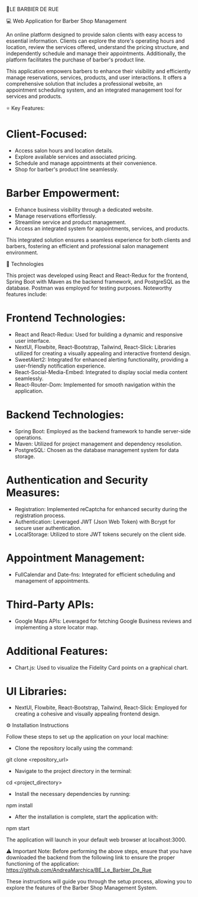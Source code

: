 💈LE BARBIER DE RUE

💻 Web Application for Barber Shop Management

An online platform designed to provide salon clients with easy access to essential information. Clients can explore the store's operating hours and location, review the services offered, understand the pricing structure, and independently schedule and manage their appointments. Additionally, the platform facilitates the purchase of barber's product line.

This application empowers barbers to enhance their visibility and efficiently manage reservations, services, products, and user interactions. It offers a comprehensive solution that includes a professional website, an appointment scheduling system, and an integrated management tool for services and products.

⭐ Key Features:

# Client-Focused:

- Access salon hours and location details.
- Explore available services and associated pricing.
- Schedule and manage appointments at their convenience.
- Shop for barber's product line seamlessly.

# Barber Empowerment:

- Enhance business visibility through a dedicated website.
- Manage reservations effortlessly.
- Streamline service and product management.
- Access an integrated system for appointments, services, and products.

This integrated solution ensures a seamless experience for both clients and barbers, fostering an efficient and professional salon management environment.

🔧 Technologies

This project was developed using React and React-Redux for the frontend, Spring Boot with Maven as the backend framework, and PostgreSQL as the database. Postman was employed for testing purposes. Noteworthy features include:

# Frontend Technologies:

- React and React-Redux: Used for building a dynamic and responsive user interface.
- NextUI, Flowbite, React-Bootstrap, Tailwind, React-Slick: Libraries utilized for creating a visually appealing and interactive frontend design.
- SweetAlert2: Integrated for enhanced alerting functionality, providing a user-friendly notification experience.
- React-Social-Media-Embed: Integrated to display social media content seamlessly.
- React-Router-Dom: Implemented for smooth navigation within the application.

# Backend Technologies:

- Spring Boot: Employed as the backend framework to handle server-side operations.
- Maven: Utilized for project management and dependency resolution.
- PostgreSQL: Chosen as the database management system for data storage.

# Authentication and Security Measures:

- Registration: Implemented reCaptcha for enhanced security during the registration process.
- Authentication: Leveraged JWT (Json Web Token) with Bcrypt for secure user authentication.
- LocalStorage: Utilized to store JWT tokens securely on the client side.

# Appointment Management:

- FullCalendar and Date-fns: Integrated for efficient scheduling and management of appointments.

# Third-Party APIs:

- Google Maps APIs: Leveraged for fetching Google Business reviews and implementing a store locator map.

# Additional Features:

- Chart.js: Used to visualize the Fidelity Card points on a graphical chart.

# UI Libraries:

- NextUI, Flowbite, React-Bootstrap, Tailwind, React-Slick: Employed for creating a cohesive and visually appealing frontend design.

⚙️ Installation Instructions

Follow these steps to set up the application on your local machine:

- Clone the repository locally using the command:

git clone <repository_url>

- Navigate to the project directory in the terminal:

cd <project_directory>

- Install the necessary dependencies by running:

npm install

- After the installation is complete, start the application with:

npm start

The application will launch in your default web browser at localhost:3000.

⚠️ Important Note:
Before performing the above steps, ensure that you have downloaded the backend from the following link to ensure the proper functioning of the application: https://github.com/AndreaMarchica/BE_Le_Barbier_De_Rue

These instructions will guide you through the setup process, allowing you to explore the features of the Barber Shop Management System.
